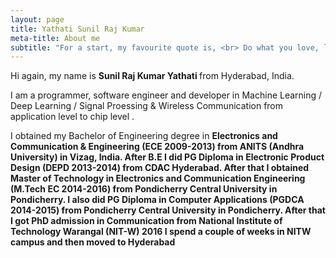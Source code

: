 ```yaml
---
layout: page
title: Yathati Sunil Raj Kumar
meta-title: About me
subtitle: "For a start, my favourite quote is, <br> Do what you love, love what you do."
---
```


<div id="aboutme-section">

<p class="about-text">
<span class="fa fa-briefcase about-icon"></span>
  Hi again, my name is <strong>Sunil Raj Kumar Yathati </strong> from Hyderabad, India.
</p>

<p class="about-text">
<span class="fa fa-code about-icon"></span>
I am a programmer, software engineer and developer in Machine Learning / Deep Learning / Signal Proessing & Wireless Communication from application level to chip level .
</p>

<p class="about-text">
<span class="fa fa-graduation-cap about-icon"></span>
I obtained my Bachelor of Engineering degree in <strong>Electronics and Communication & Engineering (ECE 2009-2013) <strong>from ANITS (Andhra University) in Vizag, India.
  After B.E I did PG Diploma in <strong>Electronic Product Design (DEPD 2013-2014) <strong>from CDAC Hyderabad.
  After that I obtained <strong>Master of Technology in Electronics and Communication Engineering (M.Tech EC 2014-2016) <strong>from Pondicherry Central University in Pondicherry.
  I also did <strong>PG Diploma in Computer Applications (PGDCA 2014-2015) <strong>from Pondicherry Central University in Pondicherry.
  After that I got <strong>PhD admission in Communication <strong>from National Institute of Technology Warangal (NIT-W) 2016 I spend a couple of weeks in NITW campus and then moved to Hyderabad
</p>




